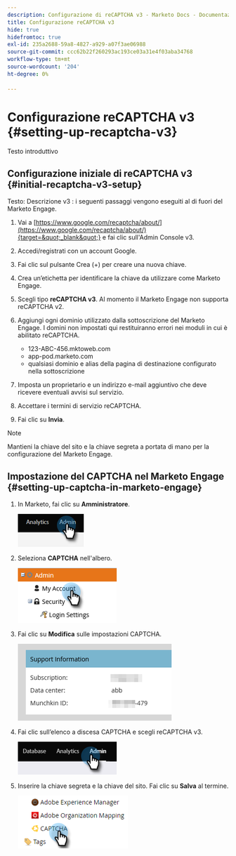 ```yaml
---
description: Configurazione di reCAPTCHA v3 - Marketo Docs - Documentazione del prodotto
title: Configurazione reCAPTCHA v3
hide: true
hidefromtoc: true
exl-id: 235a2688-59a8-4827-a929-a07f3ae06988
source-git-commit: ccc62b22f260293ac193ce03a31e4f03aba34768
workflow-type: tm+mt
source-wordcount: '204'
ht-degree: 0%

---
```


# Configurazione reCAPTCHA v3 {#setting-up-recaptcha-v3}

Testo introduttivo

## Configurazione iniziale di reCAPTCHA v3 {#initial-recaptcha-v3-setup}

Testo: Descrizione v3 : i seguenti passaggi vengono eseguiti al di fuori del Marketo Engage.

1. Vai a [https://www.google.com/recaptcha/about/](https://www.google.com/recaptcha/about/){target=&quot;_blank&quot;} e fai clic sull&#39;Admin Console v3.

1. Accedi/registrati con un account Google.

1. Fai clic sul pulsante Crea (+) per creare una nuova chiave.

1. Crea un’etichetta per identificare la chiave da utilizzare come Marketo Engage.

1. Scegli tipo **reCAPTCHA v3**. Al momento il Marketo Engage non supporta reCAPTCHA v2.

1. Aggiungi ogni dominio utilizzato dalla sottoscrizione del Marketo Engage. I domini non impostati qui restituiranno errori nei moduli in cui è abilitato reCAPTCHA.

   * 123-ABC-456.mktoweb.com
   * app-pod.marketo.com
   * qualsiasi dominio e alias della pagina di destinazione configurato nella sottoscrizione

1. Imposta un proprietario e un indirizzo e-mail aggiuntivo che deve ricevere eventuali avvisi sul servizio.

1. Accettare i termini di servizio reCAPTCHA.

1. Fai clic su **Invia**.

>[!NOTE]
>
>Mantieni la chiave del sito e la chiave segreta a portata di mano per la configurazione del Marketo Engage.

## Impostazione del CAPTCHA nel Marketo Engage {#setting-up-captcha-in-marketo-engage}

1. In Marketo, fai clic su **Amministratore**.

   ![](assets/setting-up-recaptcha-v3-1.png)

1. Seleziona **CAPTCHA** nell&#39;albero.

   ![](assets/setting-up-recaptcha-v3-2.png)

1. Fai clic su **Modifica** sulle impostazioni CAPTCHA.

   ![](assets/setting-up-recaptcha-v3-3.png)

1. Fai clic sull’elenco a discesa CAPTCHA e scegli reCAPTCHA v3.

   ![](assets/setting-up-recaptcha-v3-4.png)

1. Inserire la chiave segreta e la chiave del sito. Fai clic su **Salva** al termine.

   ![](assets/setting-up-recaptcha-v3-5.png)
